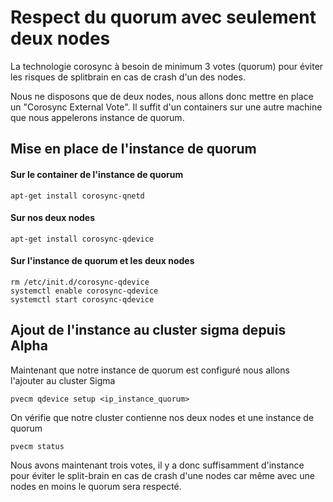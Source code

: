 # Respect du quorum avec seulement deux nodes

La technologie corosync à besoin de minimum 3 votes (quorum) pour éviter les risques de splitbrain en cas de crash d'un des nodes.

Nous ne disposons que de deux nodes, nous allons donc mettre en place un "Corosync External Vote". Il suffit d'un containers sur une autre machine que nous appelerons instance de quorum.

## Mise en place de l'instance de quorum

#### Sur le container de l'instance de quorum
```
apt-get install corosync-qnetd
```

#### Sur nos deux nodes
```
apt-get install corosync-qdevice
```

#### Sur l'instance de quorum et les deux nodes
```
rm /etc/init.d/corosync-qdevice
systemctl enable corosync-qdevice
systemctl start corosync-qdevice
```

## Ajout de l'instance au cluster sigma depuis Alpha

Maintenant que notre instance de quorum est configuré nous allons l'ajouter au cluster Sigma
```
pvecm qdevice setup <ip_instance_quorum>
```

On vérifie que notre cluster contienne nos deux nodes et une instance de quorum
```
pvecm status
```

Nous avons maintenant trois votes, il y a donc suffisamment d'instance pour éviter le split-brain en cas de crash d'une nodes car même avec une nodes en moins le quorum sera respecté.
